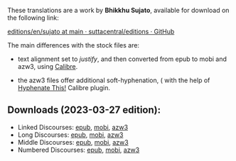 These translations are a work by **Bhikkhu Sujato**, available for download on the following link:

[editions/en/sujato at main · suttacentral/editions · GitHub](https://github.com/suttacentral/editions/tree/main/en/sujato)

The main differences with the stock files are:

- text alignment set to *justify*, and then converted from epub to mobi and azw3, using [Calibre](https://calibre-ebook.com/).

- the azw3 files offer additional soft-hyphenation, ( with the help of [Hyphenate This!](https://www.mobileread.com/forums/showthread.php?t=208534) Calibre plugin.

## Downloads (2023-03-27 edition):

- Linked Discourses: [epub](https://github.com/ahtrahddis/suttas/raw/master/Bhikkhu%20Sujato/Linked%20discourses/Linked%20Discourses%20-%20Bhikkhu%20Sujato.epub), [mobi](https://github.com/ahtrahddis/suttas/raw/master/Bhikkhu%20Sujato/Linked%20discourses/Linked%20Discourses%20-%20Bhikkhu%20Sujato.mobi), [azw3](https://github.com/ahtrahddis/suttas/raw/master/Bhikkhu%20Sujato/Linked%20discourses/Linked%20Discourses%20-%20Bhikkhu%20Sujato.azw3)
- Long Discourses: [epub](https://github.com/ahtrahddis/suttas/raw/master/Bhikkhu%20Sujato/Long%20Discourses/Long%20Discourses%20-%20Bhikkhu%20Sujato.epup), [mobi](https://github.com/ahtrahddis/suttas/raw/master/Bhikkhu%20Sujato/Long%20Discourses/Long%20Discourses%20-%20Bhikkhu%20Sujato.mobi), [azw3](https://github.com/ahtrahddis/suttas/raw/master/Bhikkhu%20Sujato/Long%20Discourses/Long%20Discourses%20-%20Bhikkhu%20Sujato.azw3)
- Middle Discourses: [epub](https://github.com/ahtrahddis/suttas/raw/master/Bhikkhu%20Sujato/Middle%20Discourses/Middle%20Discourses%20-%20Bhikkhu%20Sujato.epub), [mobi](https://github.com/ahtrahddis/suttas/raw/master/Bhikkhu%20Sujato/Middle%20Discourses/Middle%20Discourses%20-%20Bhikkhu%20Sujato.mobi), [azw3](https://github.com/ahtrahddis/suttas/raw/master/Bhikkhu%20Sujato/Middle%20Discourses/Middle%20Discourses%20-%20Bhikkhu%20Sujato.azw3)
- Numbered Discourses: [epub](https://github.com/ahtrahddis/suttas/raw/master/Bhikkhu%20Sujato/Numbered%20Discourses/Numbered%20Discourses%20-%20Bhikkhu%20Sujato.epub), [mobi](https://github.com/ahtrahddis/suttas/raw/master/Bhikkhu%20Sujato/Numbered%20Discourses/Numbered%20Discourses%20-%20Bhikkhu%20Sujato.mobi), [azw3](https://github.com/ahtrahddis/suttas/raw/master/Bhikkhu%20Sujato/Numbered%20Discourses/Numbered%20Discourses%20-%20Bhikkhu%20Sujato.azw3)
